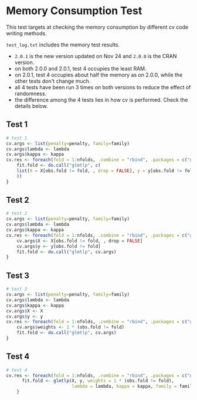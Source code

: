 # Memory Consumption Test

This test targets at checking the memory consumption by different cv code writing methods.

`test_log.txt` includes the memory test results.
- `2.0.1` is the new version updated on Nov 24 and `2.0.0` is the CRAN version.
- on both 2.0.0 and 2.0.1, test 4 occupies the least RAM.
- on 2.0.1, test 4 occupies about half the memory as on 2.0.0, while the other tests don't change much.
- all 4 tests have been run 3 times on both versions to reduce the effect of randomness.
- the difference among the 4 tests lies in how cv is performed. Check the details below.



## Test 1
```r
# test 1
cv.args <- list(penalty=penalty, family=family)
cv.args$lambda <- lambda
cv.args$kappa <- kappa
cv.res <- foreach(fold = 1:nfolds, .combine = "rbind", .packages = c("glmtlp")) %dopar% {
    fit.fold <- do.call("glmtlp", c(
    list(X = X[obs.fold != fold, , drop = FALSE], y = y[obs.fold != fold]), cv.args
    ))
}
```

## Test 2
```r
# test 2
cv.args <- list(penalty=penalty, family=family)
cv.args$lambda <- lambda
cv.args$kappa <- kappa
cv.res <- foreach(fold = 1:nfolds, .combine = "rbind", .packages = c("glmtlp")) %dopar% {
    cv.args$X <- X[obs.fold != fold, , drop = FALSE]
    cv.args$y <- y[obs.fold != fold]
    fit.fold <- do.call("glmtlp", cv.args)
}
```

## Test 3
```r
# test 3
cv.args <- list(penalty=penalty, family=family)
cv.args$lambda <- lambda
cv.args$kappa <- kappa
cv.args$X <- X
cv.args$y <- y
cv.res <- foreach(fold = 1:nfolds, .combine = "rbind", .packages = c("glmtlp")) %dopar% {
    cv.args$weights <- 1 * (obs.fold != fold)
    fit.fold <- do.call("glmtlp", cv.args)
}
```

## Test 4
```r
# test 4
cv.res <- foreach(fold = 1:nfolds, .combine = "rbind", .packages = c("glmtlp")) %dopar% {
      fit.fold <- glmtlp(X, y, weights = 1 * (obs.fold != fold), 
                         lambda = lambda, kappa = kappa, family = family, penalty = penalty)
    }
```
